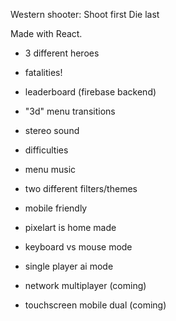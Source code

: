 Western shooter: Shoot first Die last

Made with React.

- 3 different heroes
- fatalities!
- leaderboard (firebase backend)
- "3d" menu transitions
- stereo sound
- difficulties
- menu music
- two different filters/themes
- mobile friendly
- pixelart is home made

- keyboard vs mouse mode
- single player ai mode
- network multiplayer (coming)
- touchscreen mobile dual (coming)
